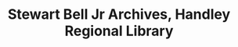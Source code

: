 ---
layout: repo
title: "Stewart Bell Jr Archives, Handley Regional Library"
id: 16343
permalink: repos/16343/
---